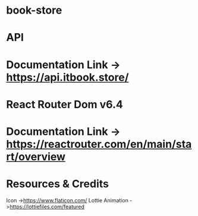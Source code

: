 # book-store

# API
# Documentation Link -> https://api.itbook.store/

# React Router Dom v6.4 
# Documentation Link -> https://reactrouter.com/en/main/start/overview

# Resources & Credits
Icon ->https://www.flaticon.com/
Lottie Animation ->https://lottiefiles.com/featured


